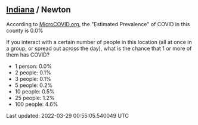 
## [Indiana](/united-states/indiana) / Newton

According to [MicroCOVID.org](http://microcovid.org),
the "Estimated Prevalence" of COVID in this county is 0.0%

If you interact with a certain number of people in this location
(all at once in a group, or spread out across the day), what is the chance that
1 or more of them has COVID?

- 1 person: 0.0%
- 2 people: 0.1%
- 3 people: 0.1%
- 5 people: 0.2%
- 10 people: 0.5%
- 25 people: 1.2%
- 100 people: 4.6%

Last updated: 2022-03-29 00:55:05.540049 UTC

